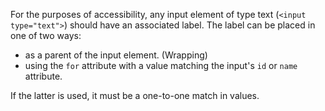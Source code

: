 For the purposes of accessibility, any input element of type text (`<input type="text">`) should have an associated label. The label can be placed in one of two ways:
* as a parent of the input element. (Wrapping)
* using the `for` attribute with a value matching the input's `id` or `name` attribute.  

If the latter is used, it must be a one-to-one match in values.